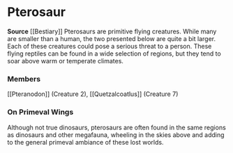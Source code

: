 ﻿---
creature_family: Pterosaur
id: '84'
name: Pterosaur
rarity: Common
source: '[[DATABASE/source/Bestiary|Bestiary]]'
trait: null
type: Creature Family

---
# Pterosaur

**Source** [[Bestiary]]
Pterosaurs are primitive flying creatures. While many are smaller than a human, the two presented below are quite a bit larger. Each of these creatures could pose a serious threat to a person.
 These flying reptiles can be found in a wide selection of regions, but they tend to soar above warm or temperate climates.

### Members

[[Pteranodon]] (Creature 2), [[Quetzalcoatlus]] (Creature 7)

###  On Primeval Wings

Although not true dinosaurs, pterosaurs are often found in the same regions as dinosaurs and other megafauna, wheeling in the skies above and adding to the general primeval ambiance of these lost worlds.